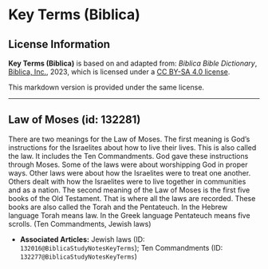 # Key Terms (Biblica)

## License Information

**Key Terms (Biblica)** is based on and adapted from: _Biblica Bible Dictionary_, [Biblica, Inc.](https://www.biblica.com/), 2023, which is licensed under a [CC BY-SA 4.0 license](https://creativecommons.org/licenses/by-sa/4.0/legalcode.en).

This markdown version is provided under the same license.



--------------------------------

## Law of Moses (id: 132281)

There are two meanings for the Law of Moses. The first meaning is God’s instructions for the Israelites about how to live their lives. This is also called the law. It includes the Ten Commandments. God gave these instructions through Moses. Some of the laws were about worshipping God in proper ways. Other laws were about how the Israelites were to treat one another. Others dealt with how the Israelites were to live together in communities and as a nation. The second meaning of the Law of Moses is the first five books of the Old Testament. That is where all the laws are recorded. These books are also called the Torah and the Pentateuch. In the Hebrew language Torah means law. In the Greek language Pentateuch means five scrolls. (Ten Commandments, Jewish laws)

* **Associated Articles:** Jewish laws (ID: `132016@BiblicaStudyNotesKeyTerms`); Ten Commandments (ID: `132277@BiblicaStudyNotesKeyTerms`)


